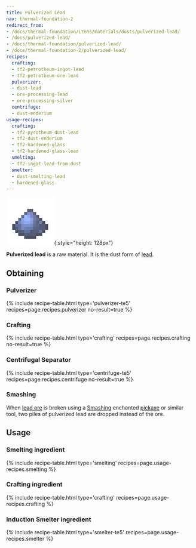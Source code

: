 ```yaml
---
title: Pulverized Lead
nav: thermal-foundation-2
redirect_from:
- /docs/thermal-foundation/items/materials/dusts/pulverized-lead/
- /docs/pulverized-lead/
- /docs/thermal-foundation/pulverized-lead/
- /docs/thermal-foundation-2/pulverized-lead/
recipes:
  crafting:
  - tf2-petrotheum-ingot-lead
  - tf2-petrotheum-ore-lead
  pulverizer:
  - dust-lead
  - ore-processing-lead
  - ore-processing-silver
  centrifuge:
  - dust-enderium
usage-recipes:
  crafting:
  - tf2-pyrotheum-dust-lead
  - tf2-dust-enderium
  - tf2-hardened-glass
  - tf2-hardened-glass-lead
  smelting:
  - tf2-ingot-lead-from-dust
  smelter:
  - dust-smelting-lead
  - hardened-glass
---
```


![Pulverized lead](/assets/images/thermal-foundation-2/dust-lead.png){:style="height: 128px"}


**Pulverized lead** is a raw material. It is the dust form of
[lead](/docs/1.12/thermal-foundation-2/lead-ingot/).


Obtaining
---------

### Pulverizer
{% include recipe-table.html type='pulverizer-te5' recipes=page.recipes.pulverizer no-result=true %}

### Crafting
{% include recipe-table.html type='crafting' recipes=page.recipes.crafting no-result=true %}

### Centrifugal Separator
{% include recipe-table.html type='centrifuge-te5' recipes=page.recipes.centrifuge no-result=true %}

### Smashing
When [lead ore](/docs/1.12/thermal-foundation-2/lead-ore/) is broken using a
[Smashing](/docs/1.12/cofh-core-4/smashing/) enchanted
[pickaxe](https://minecraft.gamepedia.com/Pickaxe) or similar tool, two piles of
pulverized lead are dropped instead of the ore.


Usage
-----

### Smelting ingredient
{% include recipe-table.html type='smelting' recipes=page.usage-recipes.smelting %}

### Crafting ingredient
{% include recipe-table.html type='crafting' recipes=page.usage-recipes.crafting %}

### Induction Smelter ingredient
{% include recipe-table.html type='smelter-te5' recipes=page.usage-recipes.smelter %}
